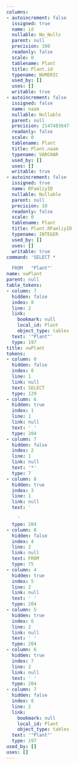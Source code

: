 ```yaml
---
columns:
- autoincrement: false
  issigned: true
  name: id
  nullable: No_Nulls
  parent: null
  precision: 100
  readonly: false
  scale: 0
  tablename: Plant
  title: Plant.id
  typename: NUMERIC
  used_by: []
  uses: []
  writable: true
- autoincrement: false
  issigned: false
  name: naam
  nullable: Nullable
  parent: null
  precision: 2147483647
  readonly: false
  scale: 0
  tablename: Plant
  title: Plant.naam
  typename: VARCHAR
  used_by: []
  uses: []
  writable: true
- autoincrement: false
  issigned: true
  name: RFamliyID
  nullable: Nullable
  parent: null
  precision: 10
  readonly: false
  scale: 0
  tablename: Plant
  title: Plant.RFamliyID
  typename: INTEGER
  used_by: []
  uses: []
  writable: true
command: 'SELECT *

  FROM   "Plant"'
name: vwPlant
parent: null
table_tokens:
- column: 7
  hidden: false
  index: 8
  line: 2
  link:
    bookmark: null
    local_id: Plant
    object_type: tables
  text: '"Plant"'
  type: 197
title: vwPlant
tokens:
- column: 0
  hidden: false
  index: 0
  line: 1
  link: null
  text: SELECT
  type: 129
- column: 6
  hidden: true
  index: 1
  line: 1
  link: null
  text: ' '
  type: 204
- column: 7
  hidden: false
  index: 2
  line: 1
  link: null
  text: '*'
  type: 7
- column: 8
  hidden: true
  index: 3
  line: 1
  link: null
  text: '

    '
  type: 204
- column: 0
  hidden: false
  index: 4
  line: 2
  link: null
  text: FROM
  type: 75
- column: 4
  hidden: true
  index: 5
  line: 2
  link: null
  text: ' '
  type: 204
- column: 5
  hidden: true
  index: 6
  line: 2
  link: null
  text: ' '
  type: 204
- column: 6
  hidden: true
  index: 7
  line: 2
  link: null
  text: ' '
  type: 204
- column: 7
  hidden: false
  index: 8
  line: 2
  link:
    bookmark: null
    local_id: Plant
    object_type: tables
  text: '"Plant"'
  type: 197
used_by: []
uses: []
---
```

